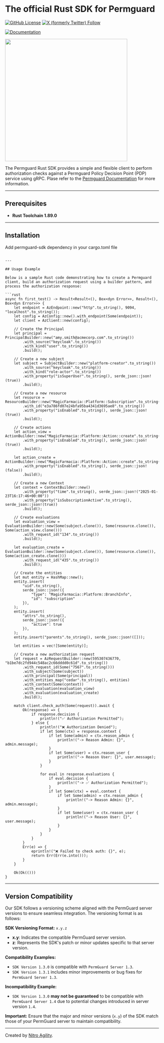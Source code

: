# The official Rust SDK for Permguard

[![GitHub License](https://img.shields.io/github/license/permguard/sdk-rust)](https://github.com/permguard/sdk-rust?tab=Apache-2.0-1-ov-file#readme)
[![X (formerly Twitter) Follow](https://img.shields.io/twitter/follow/permguard)](https://x.com/intent/follow?original_referer=https%3A%2F%2Fdeveloper.x.com%2F&ref_src=twsrc%5Etfw%7Ctwcamp%5Ebuttonembed%7Ctwterm%5Efollow%7Ctwgr%5ETwitterDev&screen_name=Permguard)

[![Documentation](https://img.shields.io/website?label=Docs&url=https%3A%2F%2Fwww.permguard.com%2F)](https://www.permguard.com/)

<p align="left">
  <img src="https://raw.githubusercontent.com/permguard/permguard-assets/main/pink-txt//1line.svg" class="center" width="400px" height="auto"/>
</p>

The Permguard Rust SDK provides a simple and flexible client to perform authorization checks against a Permguard Policy Decision Point (PDP) service using gRPC.
Plase refer to the [Permguard Documentation](https://www.permguard.com/) for more information.

---

## Prerequisites

- **Rust Toolchain 1.89.0**

---

## Installation

Add permguard-sdk dependency in your cargo.toml file
```

---

## Usage Example

Below is a sample Rust code demonstrating how to create a Permguard client, build an authorization request using a builder pattern, and process the authorization response:

```rust
async fn first_test() -> Result<Result<(), Box<dyn Error>>, Result<(), Box<dyn Error>>> {
    let endpoint = AzEndpoint::new("http".to_string(), 9094, "localhost".to_string());
    let config = AzConfig::new().with_endpoint(Some(endpoint));
    let client = AzClient::new(config);

    // Create the Principal
    let principal = PrincipalBuilder::new("amy.smith@acmecorp.com".to_string())
        .with_source("keycloak".to_string())
        .with_kind("user".to_string())
        .build();

    // Create a new subject
    let subject = SubjectBuilder::new("platform-creator".to_string())
        .with_source("keycloak".to_string())
        .with_kind("role-actor".to_string())
        .with_property("isSuperUser".to_string(), serde_json::json!(true))
        .build();

    // Create a new resource
    let resource = ResourceBuilder::new("MagicFarmacia::Platform::Subscription".to_string())
        .with_id("e3a786fd07e24bfa95ba4341d3695ae8".to_string())
        .with_property("isEnabled".to_string(), serde_json::json!(true))
        .build();

    // Create actions
    let action_view = ActionBuilder::new("MagicFarmacia::Platform::Action::create".to_string())
        .with_property("isEnabled".to_string(), serde_json::json!(true))
        .build();

    let action_create = ActionBuilder::new("MagicFarmacia::Platform::Action::create".to_string())
        .with_property("isEnabled".to_string(), serde_json::json!(false))
        .build();

    // Create a new Context
    let context = ContextBuilder::new()
        .with_property("time".to_string(), serde_json::json!("2025-01-23T16:17:46+00:00"))
        .with_property("isSubscriptionActive".to_string(), serde_json::json!(true))
        .build();

    // Create evaluations
    let evaluation_view = EvaluationBuilder::new(Some(subject.clone()), Some(resource.clone()), Some(action_view.clone()))
        .with_request_id("134".to_string())
        .build();

    let evaluation_create = EvaluationBuilder::new(Some(subject.clone()), Some(resource.clone()), Some(action_create.clone()))
        .with_request_id("435".to_string())
        .build();

    // Create the entities
    let mut entity = HashMap::new();
    entity.insert(
        "uid".to_string(),
        serde_json::json!({
            "type": "MagicFarmacia::Platform::BranchInfo",
            "id": "subscription"
        }),
    );
    entity.insert(
        "attrs".to_string(),
        serde_json::json!({
            "active": true
        }),
    );
    entity.insert("parents".to_string(), serde_json::json!([]));

    let entities = vec![Some(entity)];

    // Create a new authorization request
    let request = AzRequestBuilder::new(595307436770, "b1be7dc2fd944c548ac2c66dddd0c61d".to_string())
        .with_request_id(Some("7567".to_string()))
        .with_subject(Some(subject))
        .with_principal(Some(principal))
        .with_entities_map("cedar".to_string(), entities)
        .with_context(Some(context))
        .with_evaluation(evaluation_view)
        .with_evaluation(evaluation_create)
        .build();

    match client.check_auth(Some(request)).await {
        Ok(response) => {
            if response.decision {
                println!("✅ Authorization Permitted");
            } else {
                println!("❌ Authorization Denied");
                if let Some(ctx) = response.context {
                    if let Some(admin) = ctx.reason_admin {
                        println!("-> Reason Admin: {}", admin.message);
                    }
                    if let Some(user) = ctx.reason_user {
                        println!("-> Reason User: {}", user.message);
                    }
                }

                for eval in response.evaluations {
                    if eval.decision {
                        println!("-> ✅ Authorization Permitted");
                    }
                    if let Some(ctx) = eval.context {
                        if let Some(admin) = ctx.reason_admin {
                            println!("-> Reason Admin: {}", admin.message);
                        }
                        if let Some(user) = ctx.reason_user {
                            println!("-> Reason User: {}", user.message);
                        }
                    }
                }
            }
        }
        Err(e) => {
            eprintln!("❌ Failed to check auth: {}", e);
            return Err(Err(e.into()));
        }
    }

    Ok(Ok(()))
}
```

---

## Version Compatibility

Our SDK follows a versioning scheme aligned with the PermGuard server versions to ensure seamless integration. The versioning format is as follows:

**SDK Versioning Format:** `x.y.z`

- **x.y**: Indicates the compatible PermGuard server version.
- **z**: Represents the SDK's patch or minor updates specific to that server version.

**Compatibility Examples:**

- `SDK Version 1.3.0` is compatible with `PermGuard Server 1.3`.
- `SDK Version 1.3.1` includes minor improvements or bug fixes for `PermGuard Server 1.3`.

**Incompatibility Example:**

- `SDK Version 1.3.0` **may not be guaranteed** to be compatible with `PermGuard Server 1.4` due to potential changes introduced in server version `1.4`.

**Important:** Ensure that the major and minor versions (`x.y`) of the SDK match those of your PermGuard server to maintain compatibility.

---

Created by [Nitro Agility](https://www.nitroagility.com/).